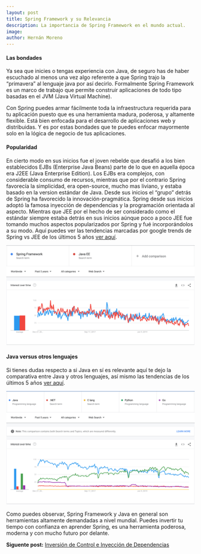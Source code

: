 ```yaml
---
layout: post
title: Spring Framework y su Relevancia
description: La importancia de Spring Framework en el mundo actual.
image: 
author: Hernán Moreno
---
```


#### Las bondades

Ya sea que inicies o tengas experiencia con Java, de seguro has de haber escuchado al menos una vez algo referente a que Spring trajo la “primavera” al lenguaje java por así decirlo. Formalmente Spring Framework es un marco de trabajo que permite construir aplicaciones de todo tipo basadas en el JVM (Java Virtual Machine).

Con Spring puedes armar fácilmente toda la infraestructura requerida para tu aplicación puesto que es una herramienta madura, poderosa, y altamente flexible. Está bien enfocada para el desarrollo de aplicaciones web y distribuidas. Y es por estas bondades que te puedes enfocar mayormente solo en la lógica de negocio de tus aplicaciones.

#### Popularidad

En cierto modo en sus inicios fue el joven rebelde que desafió a los bien establecidos EJBs (Enterprise Java Beans) parte de lo que en aquella época era J2EE (Java Enterprise Edition). Los EJBs era complejos, con considerable consumo de recursos, mientras que por el contrario Spring favorecía la simplicidad, era open-source, mucho mas liviano, y estaba basado en la version estándar de Java. Desde sus inicios el “grupo” detrás de Spring ha favorecido la innovación-pragmática. Spring desde sus inicios adoptó la famosa inyección de dependencias y la programación orientada al aspecto. Mientras que JEE por el hecho de ser considerado como el estándar siempre estaba detrás en sus inicios aúnque poco a poco JEE fue tomando muchos aspectos popularizados por Spring y fué incorporándolos a su modo. Aquí puedes ver las tendencias marcadas por google trends de Spring vs JEE de los últimos 5 años [ver aquí](https://trends.google.com/trends/explore?date=today%205-y&q=Spring%20Framework,Java%20EE).

![Spring vs JEE de los últimos 5 años](/assets/images/springvsjee.jpg)

#### Java versus otros lenguajes
Si tienes dudas respecto a si Java en sí es relevante aquí te dejo la comparativa entre Java y otros lenguajes, así mismo las tendencias de los últimos 5 años [ver aquí](https://trends.google.com/trends/explore?date=today%205-y&q=java,.NET,C%20lang,%2Fm%2F05z1_,%2Fm%2F09gbxjr).

![Java vs otros lenguajes en últimos 5 años](/assets/images/javavsother.jpg)

Como puedes observar, Spring Framework y Java en general son herramientas altamente demandadas a nivel mundial. Puedes invertir tu tiempo con confianza en aprender Spring, es una herramienta poderosa, moderna y con mucho futuro por delante.


**Siguente post:** [Inversión de Control e Inyección de Dependencias](https://sistecma.github.io/2020/12/28/ioc-di.html)
